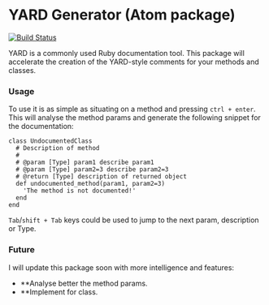 # YARD Generator (Atom package)

[![Build Status](https://travis-ci.org/carlosbaraza/yard.svg)](https://travis-ci.org/carlosbaraza/yard)

YARD is a commonly used Ruby documentation tool. This package will accelerate
the creation of the YARD-style comments for your methods and classes.

### Usage

To use it is as simple as situating on a method and pressing `ctrl + enter`.
This will analyse the method params and generate the following snippet for the
documentation:

```
class UndocumentedClass
  # Description of method
  #
  # @param [Type] param1 describe param1
  # @param [Type] param2=3 describe param2=3
  # @return [Type] description of returned object
  def undocumented_method(param1, param2=3)
    'The method is not documented!'
  end
end
```

`Tab`/`shift + Tab` keys could be used to jump to the next param, description or
Type.

### Future

I will update this package soon with more intelligence and features:
* **Analyse better the method params.
* **Implement for class.
